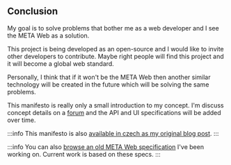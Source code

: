 ## Conclusion

My goal is to solve problems that bother me as a web developer and I see the META Web as a solution.

This project is being developed as an open-source and I would like to invite other developers to contribute. Maybe right people will find this project and it will become a global web standard.

Personally, I think that if it won't be the META Web then another similar technology will be created in the future which will be solving the same problems.

This manifesto is really only a small introduction to my concept. I'm discuss concept details on a [forum](http://flarum.metahub.cloud/) and the API and UI specifications will be added over time.

:::info
This manifesto is also [available in czech as my original blog post](http://jiri.hybek.cz/META-Web-1-Manifest/).
:::

:::info
You can also [browse an old META Web specification](http://old.metahub.cloud/) I've been working on. Current work is based on these specs.
:::